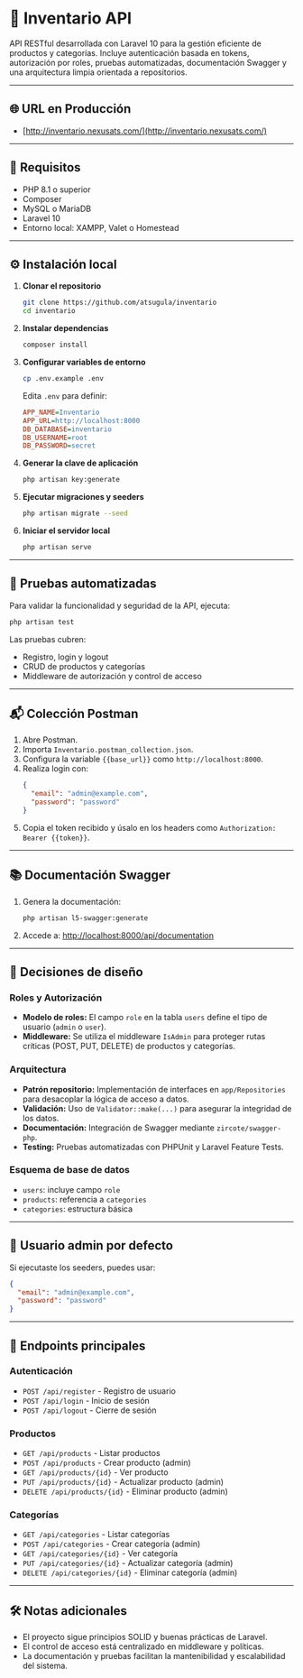 # 🧾 Inventario API

API RESTful desarrollada con Laravel 10 para la gestión eficiente de productos y categorías. Incluye autenticación basada en tokens, autorización por roles, pruebas automatizadas, documentación Swagger y una arquitectura limpia orientada a repositorios.

---

## 🌐 URL en Producción

- [http://inventario.nexusats.com/](http://inventario.nexusats.com/)

---

## 🚀 Requisitos

- PHP 8.1 o superior
- Composer
- MySQL o MariaDB
- Laravel 10
- Entorno local: XAMPP, Valet o Homestead

---

## ⚙️ Instalación local

1. **Clonar el repositorio**
    ```bash
    git clone https://github.com/atsugula/inventario
    cd inventario
    ```

2. **Instalar dependencias**
    ```bash
    composer install
    ```

3. **Configurar variables de entorno**
    ```bash
    cp .env.example .env
    ```
    Edita `.env` para definir:
    ```ini
    APP_NAME=Inventario
    APP_URL=http://localhost:8000
    DB_DATABASE=inventario
    DB_USERNAME=root
    DB_PASSWORD=secret
    ```

4. **Generar la clave de aplicación**
    ```bash
    php artisan key:generate
    ```

5. **Ejecutar migraciones y seeders**
    ```bash
    php artisan migrate --seed
    ```

6. **Iniciar el servidor local**
    ```bash
    php artisan serve
    ```

---

## 🧪 Pruebas automatizadas

Para validar la funcionalidad y seguridad de la API, ejecuta:
```bash
php artisan test
```
Las pruebas cubren:
- Registro, login y logout
- CRUD de productos y categorías
- Middleware de autorización y control de acceso

---

## 📬 Colección Postman

1. Abre Postman.
2. Importa `Inventario.postman_collection.json`.
3. Configura la variable `{{base_url}}` como `http://localhost:8000`.
4. Realiza login con:
    ```json
    {
      "email": "admin@example.com",
      "password": "password"
    }
    ```
5. Copia el token recibido y úsalo en los headers como `Authorization: Bearer {{token}}`.

---

## 📚 Documentación Swagger

1. Genera la documentación:
    ```bash
    php artisan l5-swagger:generate
    ```
2. Accede a: [http://localhost:8000/api/documentation](http://localhost:8000/api/documentation)

---

## 🧠 Decisiones de diseño

### Roles y Autorización

- **Modelo de roles:** El campo `role` en la tabla `users` define el tipo de usuario (`admin` o `user`).
- **Middleware:** Se utiliza el middleware `IsAdmin` para proteger rutas críticas (POST, PUT, DELETE) de productos y categorías.

### Arquitectura

- **Patrón repositorio:** Implementación de interfaces en `app/Repositories` para desacoplar la lógica de acceso a datos.
- **Validación:** Uso de `Validator::make(...)` para asegurar la integridad de los datos.
- **Documentación:** Integración de Swagger mediante `zircote/swagger-php`.
- **Testing:** Pruebas automatizadas con PHPUnit y Laravel Feature Tests.

### Esquema de base de datos

- `users`: incluye campo `role`
- `products`: referencia a `categories`
- `categories`: estructura básica

---

## 👤 Usuario admin por defecto

Si ejecutaste los seeders, puedes usar:
```json
{
  "email": "admin@example.com",
  "password": "password"
}
```

---

## 📝 Endpoints principales

### Autenticación

- `POST /api/register` - Registro de usuario
- `POST /api/login` - Inicio de sesión
- `POST /api/logout` - Cierre de sesión

### Productos

- `GET /api/products` - Listar productos
- `POST /api/products` - Crear producto (admin)
- `GET /api/products/{id}` - Ver producto
- `PUT /api/products/{id}` - Actualizar producto (admin)
- `DELETE /api/products/{id}` - Eliminar producto (admin)

### Categorías

- `GET /api/categories` - Listar categorías
- `POST /api/categories` - Crear categoría (admin)
- `GET /api/categories/{id}` - Ver categoría
- `PUT /api/categories/{id}` - Actualizar categoría (admin)
- `DELETE /api/categories/{id}` - Eliminar categoría (admin)

---

## 🛠️ Notas adicionales

- El proyecto sigue principios SOLID y buenas prácticas de Laravel.
- El control de acceso está centralizado en middleware y políticas.
- La documentación y pruebas facilitan la mantenibilidad y escalabilidad del sistema.
